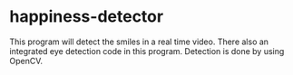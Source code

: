 # happiness-detector

This program will detect the smiles in a real time video. 
There also an integrated eye detection code in this program.
Detection is done by using OpenCV.

